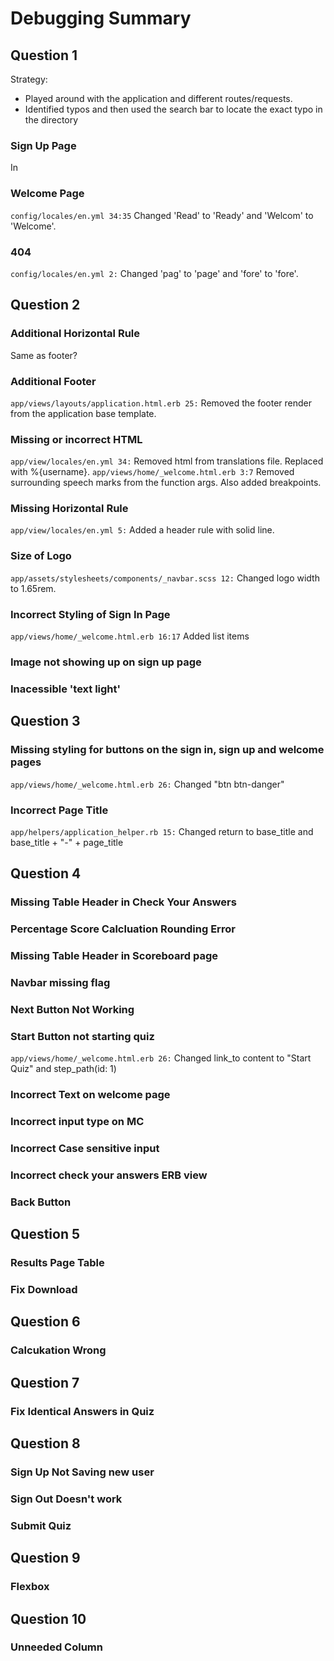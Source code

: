 # Debugging Summary
## Question 1
Strategy:
- Played around with the application and different routes/requests.
- Identified typos and then used the search bar to locate the exact typo in the directory

### Sign Up Page
In 
### Welcome Page
`config/locales/en.yml 34:35` Changed 'Read' to 'Ready' and 'Welcom' to 'Welcome'.
### 404
`config/locales/en.yml 2:` Changed 'pag' to 'page' and 'fore' to 'fore'.


## Question 2
### Additional Horizontal Rule
Same as footer?
### Additional Footer
`app/views/layouts/application.html.erb 25:` Removed the footer render from the application base template.

### Missing or incorrect HTML
`app/view/locales/en.yml 34:` Removed html from translations file. Replaced with %{username}.
`app/views/home/_welcome.html.erb 3:7` Removed surrounding speech marks from the function args. Also added breakpoints.

### Missing Horizontal Rule
`app/view/locales/en.yml 5:` Added a header rule with solid line.

### Size of Logo
`app/assets/stylesheets/components/_navbar.scss 12:` Changed logo width to 1.65rem.

### Incorrect Styling of Sign In Page
`app/views/home/_welcome.html.erb 16:17` Added list items

### Image not showing up on sign up page

### Inacessible 'text light'



## Question 3
### Missing styling for buttons on the sign in, sign up and welcome pages
`app/views/home/_welcome.html.erb 26:` Changed "btn btn-danger"

### Incorrect Page Title
`app/helpers/application_helper.rb 15:` Changed return to base_title and base_title + "-" + page_title


## Question 4
### Missing Table Header in Check Your Answers

### Percentage Score Calcluation Rounding Error

### Missing Table Header in Scoreboard page

### Navbar missing flag

### Next Button Not Working

### Start Button not starting quiz
`app/views/home/_welcome.html.erb 26:` Changed link_to content to "Start Quiz" and step_path(id: 1)

### Incorrect Text on welcome page

### Incorrect input type on MC

### Incorrect Case sensitive input

### Incorrect check your answers ERB view

### Back Button


## Question 5
###  Results Page Table

### Fix Download


## Question 6
### Calcukation Wrong


## Question 7
### Fix Identical Answers in Quiz


## Question 8
### Sign Up Not Saving new user

### Sign Out Doesn't work

### Submit Quiz


## Question 9
### Flexbox


## Question 10
### Unneeded Column
